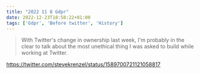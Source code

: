 ```yaml
---
title: "2022 11 8 Gdpr"
date: 2022-12-23T18:58:22+01:00
tags: ['Gdpr', 'Before twitter', 'History']
---
```


> With Twitter's change in ownership last week, I'm probably in the clear to talk about the most unethical thing I was asked to build while working at Twitter.

https://twitter.com/stevekrenzel/status/1589700721121058817
